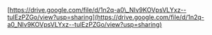 [https://drive.google.com/file/d/1n2q-a0\_NIv9KOVpsVLYxz--tulEzPZGo/view?usp=sharing](https://drive.google.com/file/d/1n2q-a0_NIv9KOVpsVLYxz--tulEzPZGo/view?usp=sharing)

